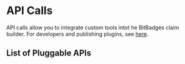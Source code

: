 # API Calls

API calls allow you to integrate custom tools intot he BitBadges claim builder. For developers and publishing plugins, see [here](../../for-developers/tutorials/using-the-claim-builder-api-plugin.md).

## List of Pluggable APIs

